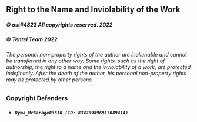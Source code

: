 ## Right to the Name and Inviolability of the Work
##### © ost#4823 All copyrights reserved. 2022
##### © Tentel Team 2022
###### The personal non-property rights of the author are inalienable and cannot be transferred in any other way.  Some rights, such as the right of authorship, the right to a name and the inviolability of a work, are protected indefinitely.  After the death of the author, his personal non-property rights may be protected by other persons.

### Copyright Defenders
- ##### `Dyma_MrGarage#3610 (ID: 834799896917049414)`
